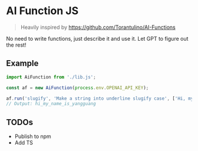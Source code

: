 # AI Function JS

> Heavily inspired by https://github.com/Torantulino/AI-Functions

No need to write functions, just describe it and use it. Let GPT to figure out the rest!

## Example

```js
import AiFunction from './lib.js';

const af = new AiFunction(process.env.OPENAI_API_KEY);

af.run('slugify', 'Make a string into underline slugify case', ['Hi, my name is Yangguang']).then(console.log);
// Output: hi_my_name_is_yangguang
```

## TODOs

- Publish to npm
- Add TS
